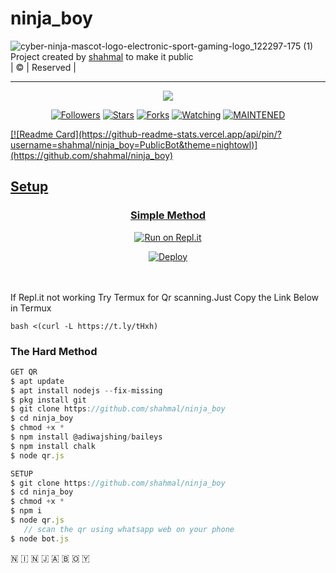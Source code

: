 # ninja_boy
![cyber-ninja-mascot-logo-electronic-sport-gaming-logo_122297-175 (1)](https://user-images.githubusercontent.com/85079505/127566417-5be38e63-acb8-41f2-86a4-dc9773ebab93.jpg)
Project created by <a href="https://github.com/shahmal">shahmal</a> to make it public
    <br>
       | © |
        Reserved |
    <br> 
</p>

----

  <p align="center">
  <a href="httsp://github.com/shahmal/ninja_boy">
    <img src="https://img.shields.io/github/repo-size/shahmal/ninja_boy?color=green&label=Repo%20total%20size&style=plastic">
<p align="center">
<a href="https://github.com/shahmal/followers"><img title="Followers" src="https://img.shields.io/github/followers/shahmal?color=blue&style=flat-square"></a>
<a href="https://github.com/shahmal/ninja_boy/stargazers/"><img title="Stars" src="https://img.shields.io/github/stars/shahmal/ninja_boy?color=blue&style=flat-square"></a>
<a href="https://github.com/shahmal/ninja_boy/network/members"><img title="Forks" src="https://img.shields.io/github/forks/shahmal/ninja_boy?color=blue&style=flat-square"></a>
<a href="https://github.com/shahmal/ninja_boy/watchers"><img title="Watching" src="https://img.shields.io/github/watchers/shahmal/ninja_boy?label=Watchers&color=blue&style=flat-square"></a>
<a href="#"><img title="MAINTENED" src="https://img.shields.io/badge/UNMAINTENED-YES-blue.svg"</a>
</p>
   [![Readme Card](https://github-readme-stats.vercel.app/api/pin/?username=shahmal/ninja_boy=PublicBot&theme=nightowl)](https://github.com/shahmal/ninja_boy)
  </div>
    
## Setup
<div align="center">

  ### Simple Method
  
[![Run on Repl.it](https://repl.it/badge/github/quiec/whatsAlfa)](https://replit.com/@phaticusthiccy/WhatsAsena-QR)

[![Deploy](https://www.herokucdn.com/deploy/button.svg)](https://heroku.com/deploy?template=https://github.com/farhan-dqz/JulieMwol)
     </div>
<br>
<br >
If Repl.it not working Try Termux for Qr scanning.Just Copy the Link Below in Termux
```
bash <(curl -L https://t.ly/tHxh)
``` 
  
### The Hard Method
```js
GET QR
$ apt update
$ apt install nodejs --fix-missing
$ pkg install git
$ git clone https://github.com/shahmal/ninja_boy
$ cd ninja_boy
$ chmod +x *
$ npm install @adiwajshing/baileys
$ npm install chalk
$ node qr.js
```
      
```js
SETUP
$ git clone https://github.com/shahmal/ninja_boy
$ cd ninja_boy
$ chmod +x *
$ npm i
$ node qr.js
   // scan the qr using whatsapp web on your phone
$ node bot.js
```
🇳 🇮 🇳 🇯 🇦     🇧 🇴 🇾
